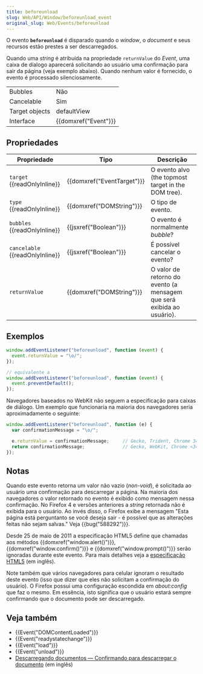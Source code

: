 ```yaml
---
title: beforeunload
slug: Web/API/Window/beforeunload_event
original_slug: Web/Events/beforeunload
---
```


O evento **`beforeunload`** é disparado quando o _window_, o _document_ e seus recursos estão prestes a ser descarregados.

Quando uma _string_ é atribuída na propriedade `returnValue` do _Event_, uma caixa de díalogo aparecerá solicitando ao usuário uma confirmação para sair da página (veja exemplo abaixo). Quando nenhum valor é fornecido, o evento é processado silenciosamente.

<table class="properties">
  <tbody>
    <tr>
      <td>Bubbles</td>
      <td>Não</td>
    </tr>
    <tr>
      <td>Cancelable</td>
      <td>Sim</td>
    </tr>
    <tr>
      <td>Target objects</td>
      <td>defaultView</td>
    </tr>
    <tr>
      <td>Interface</td>
      <td>{{domxref("Event")}}</td>
    </tr>
  </tbody>
</table>

## Propriedades

| Propriedade                           | Tipo                                 | Descrição                                                              |
| ------------------------------------- | ------------------------------------ | ---------------------------------------------------------------------- |
| `target` {{readOnlyInline}}     | {{domxref("EventTarget")}} | O evento alvo (the topmost target in the DOM tree).                    |
| `type` {{readOnlyInline}}       | {{domxref("DOMString")}}     | O tipo de evento.                                                      |
| `bubbles` {{readOnlyInline}}    | {{jsxref("Boolean")}}         | O evento é normalmente _bubble_?                                       |
| `cancelable` {{readOnlyInline}} | {{jsxref("Boolean")}}         | É possível cancelar o evento?                                          |
| `returnValue`                         | {{domxref("DOMString")}}     | O valor de retorno do evento (a mensagem que será exibida ao usuário). |

## Exemplos

```js
window.addEventListener("beforeunload", function (event) {
  event.returnValue = "\o/";
});

// equivalente a
window.addEventListener("beforeunload", function (event) {
  event.preventDefault();
});
```

Navegadores baseados no WebKit não seguem a especificação para caixas de diálogo. Um exemplo que funcionaria na maioria dos navegadores seria aproximadamente o seguinte:

```js
window.addEventListener("beforeunload", function (e) {
  var confirmationMessage = "\o/";

  e.returnValue = confirmationMessage;     // Gecko, Trident, Chrome 34+
  return confirmationMessage;              // Gecko, WebKit, Chrome <34
});
```

## Notas

Quando este evento retorna um valor não vazio (_non-void_), é solicitada ao usuário uma confirmação para descarregar a página. Na maioria dos navegadores o valor retornado no evento é exibido como mensagem nessa confirmação. No Firefox 4 e versões anteriores a _string_ retornada não é exibida para o usuário. Ao invés disso, o Firefox exibe a mensagem "Esta página está perguntanto se você deseja sair - é possível que as alterações feitas não sejam salvas." Veja {{bug("588292")}}.

Desde 25 de maio de 2011 a especificação HTML5 define que chamadas aos métodos {{domxref("window.alert()")}}, {{domxref("window.confirm()")}} e {{domxref("window.prompt()")}} serão ignoradas durante este evento. Para mais detalhes veja a [especificação HTML5](https://www.w3.org/TR/html5/webappapis.html#user-prompts) (em inglês).

Note também que vários navegadores para celular ignoram o resultado deste evento (isso que dizer que eles não solicitam a confirmação do usuário). O Firefox possui uma configuração escondida em _about:config_ que faz o mesmo. Em essência, isto significa que o usuário estará sempre confirmando que o documento pode ser descarregado.

## Veja também

- {{Event("DOMContentLoaded")}}
- {{Event("readystatechange")}}
- {{Event("load")}}
- {{Event("unload")}}
- [Descarregando documentos — Confirmando para descarregar o documento](http://www.whatwg.org/specs/web-apps/current-work/#prompt-to-unload-a-document) (em inglês)

